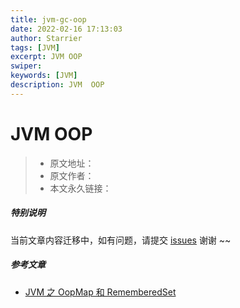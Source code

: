 ```yaml
---
title: jvm-gc-oop
date: 2022-02-16 17:13:03
author: Starrier
tags: [JVM]
excerpt: JVM OOP
swiper:
keywords: [JVM]
description: JVM  OOP
---
```


# JVM  OOP

> * 原文地址：[]()
> * 原文作者：[]()
> * 本文永久链接：[]()

##### **特别说明**

当前文章内容迁移中，如有问题，请提交 [issues](https://github.com/Starrier/starrier.github.io/issues) 谢谢 ~~

##### 参考文章

- [JVM 之 OopMap 和 RememberedSet](https://www.iteye.com/blog/dsxwjhf-2201685)
